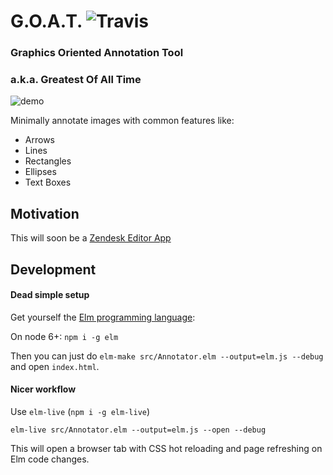 # G.O.A.T. ![Travis](https://travis-ci.org/thebritican/annotation-editor.svg?branch=master)
### Graphics Oriented Annotation Tool
### a.k.a. Greatest Of All Time

![demo](https://cloud.githubusercontent.com/assets/3099999/24594663/4055c25e-17e4-11e7-8844-a63a395db5f1.gif)


Minimally annotate images with common features like:

- Arrows
- Lines
- Rectangles
- Ellipses
- Text Boxes

## Motivation

This will soon be a [Zendesk Editor App](https://www.zendesk.com/apps/directory/#Compose_&_Edit)

## Development


#### Dead simple setup

Get yourself the [Elm programming language](http://elm-lang.org/):

On node 6+: `npm i -g elm`

Then you can just do `elm-make src/Annotator.elm --output=elm.js --debug` and open `index.html`.

#### Nicer workflow

Use `elm-live` (`npm i -g elm-live`)

```
elm-live src/Annotator.elm --output=elm.js --open --debug
```

This will open a browser tab with CSS hot reloading and page refreshing on Elm code changes.
